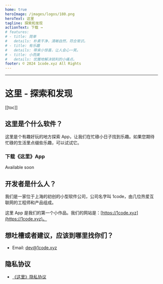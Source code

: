 ```yaml
---
home: true
heroImage: /images/logos/180.png
heroText: 这里
tagline: 探索和发现
actionText: 下载 →
# features:
# - title: 简单
#   details: 朴素干净，清晰自然，符合常识。
# - title: 有乐趣
#   details: 带来小惊喜，让人会心一笑。
# - title: 小而美
#   details: 优雅地解决锐利的小痛点。
footer: © 2024 1code.xyz All Rights
---
```


---

# 这里 - 探索和发现

[[toc]]

## 这里是个什么软件？

这里是个有趣好玩的地方探索 App，让我们在忙碌小日子找到乐趣。如果您期待忙碌的生活里点缀些乐趣，可以试试它。

### 下载《这里》App

Available soon

## 开发者是什么人？

我们是一家位于上海的初创的小型软件公司，公司名字叫 1code，由几位热爱互联网的工程师和产品组成。

这里 App 是我们的第一个小作品。我们的网站是：[https://1code.xyz](https://1code.xyz)。

## 想吐槽或者建议，应该到哪里找你们？

- Email: [dev@1code.xyz](mailto:dev@1code.xyz)

## 隐私协议

- [《这里》隐私协议](/zh/privacy/)
